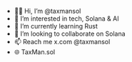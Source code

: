 - 👋🏼 Hi, I’m @taxmansol
- 👀 I’m interested in tech, Solana & AI
- 🌱 I’m currently learning Rust
- 🤝 I’m looking to collaborate on Solana
- 📫 Reach me x.com @taxmansol
- 🌐 TaxMan.sol

<!---
taxmansol/taxmansol is a ✨ special ✨ repository because its `README.md` (this file) appears on your GitHub profile.
You can click the Preview link to take a look at your changes.
--->
